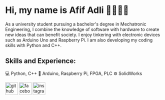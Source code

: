 # Hi, my name is Afif Adli 👋🏼👷🏼
As a university student pursuing a bachelor's degree in Mechatronic Engineering, I combine the knowledge of software with hardware to create new ideas that can benefit society. I enjoy tinkering with electronic devices such as Arduino Uno and Raspberry Pi. I am also developing my coding skills with Python and C++.

## Skills and Experience: 
💻 Python, C++
💾 Arduino, Raspberry Pi, FPGA, PLC
⚙️ SolidWorks



[<img src='https://cdn.jsdelivr.net/npm/simple-icons@3.0.1/icons/github.svg' alt='github' height='40'>](https://github.com/afif-adli)  [<img src='https://cdn.jsdelivr.net/npm/simple-icons@3.0.1/icons/facebook.svg' alt='facebook' height='40'>](https://www.facebook.com/afifus)  [<img src='https://cdn.jsdelivr.net/npm/simple-icons@3.0.1/icons/instagram.svg' alt='instagram' height='40'>](https://www.instagram.com/_afifadli/)  
